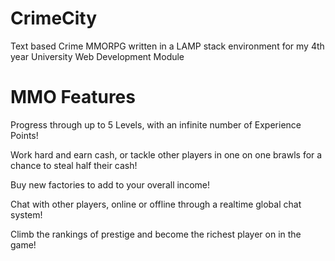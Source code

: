 # CrimeCity
Text based Crime MMORPG written in a LAMP stack environment for my 4th year University Web Development Module


# MMO Features
Progress through up to 5 Levels, with an infinite number of Experience Points!

Work hard and earn cash, or tackle other players in one on one brawls for a chance to steal half their cash!

Buy new factories to add to your overall income!

Chat with other players, online or offline through a realtime global chat system!

Climb the rankings of prestige and become the richest player on in the game!




